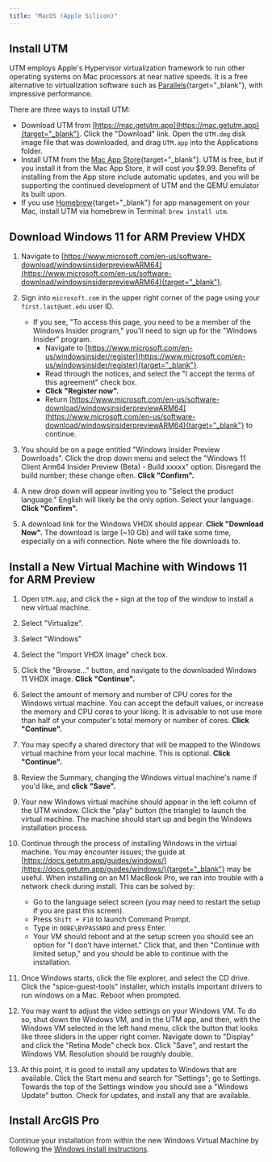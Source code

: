 ```yaml
---
title: "MacOS (Apple Silicon)"
---
```


## Install UTM

UTM employs Apple's Hypervisor virtualization framework to run other operating systems on Mac processors at near native speeds. It is a free alternative to virtualization software such as [Parallels](https://www.parallels.com){target="_blank"}, with impressive performance.

There are three ways to install UTM:

-   Download UTM from [https://mac.getutm.app](https://mac.getutm.app){target="_blank"}. Click the "Download" link. Open the `UTM.dmg` disk image file that was downloaded, and drag `UTM.app` into the Applications folder.
-   Install UTM from the [Mac App Store](https://apps.apple.com/us/app/utm-virtual-machines/id1538878817){target="_blank"}. UTM is free, but if you install it from the Mac App Store, it will cost you \$9.99. Benefits of installing from the App store include automatic updates, and you will be supporting the continued development of UTM and the QEMU emulator its built upon.
-   If you use [Homebrew](https://brew.sh){target="_blank"} for app management on your Mac, install UTM via homebrew in Terminal: `brew install utm`.

## Download Windows 11 for ARM Preview VHDX

1.  Navigate to [https://www.microsoft.com/en-us/software-download/windowsinsiderpreviewARM64](https://www.microsoft.com/en-us/software-download/windowsinsiderpreviewARM64){target="_blank"}.

2.  Sign into `microsoft.com` in the upper right corner of the page using your `first.last@umt.edu` user ID.

    -   If you see, "To access this page, you need to be a member of the Windows Insider program," you'll need to sign up for the "Windows Insider" program.
        -   Navigate to [https://www.microsoft.com/en-us/windowsinsider/register](https://www.microsoft.com/en-us/windowsinsider/register){target="_blank"}.
        -   Read through the notices, and select the "I accept the terms of this agreement" check box.
        -   **Click "Register now".**
        -   Return [https://www.microsoft.com/en-us/software-download/windowsinsiderpreviewARM64](https://www.microsoft.com/en-us/software-download/windowsinsiderpreviewARM64){target="_blank"} to continue.

3.  You should be on a page entitled "Windows Insider Preview Downloads". Click the drop down menu and select the "Windows 11 Client Arm64 Insider Preview (Beta) - Build xxxxx" option. Disregard the build number; these change often. **Click "Confirm".**

4.  A new drop down will appear inviting you to "Select the product language." English will likely be the only option. Select your language. **Click "Confirm".**

5.  A download link for the Windows VHDX should appear. **Click "Download Now".** The download is large (\~10 Gb) and will take some time, especially on a wifi connection. Note where the file downloads to.

## Install a New Virtual Machine with Windows 11 for ARM Preview

1.  Open `UTM.app`, and click the `+` sign at the top of the window to install a new virtual machine.

2.  Select "Virtualize".

3.  Select "Windows"

4.  Select the "Import VHDX Image" check box.

5.  Click the "Browse..." button, and navigate to the downloaded Windows 11 VHDX image. **Click "Continue".**

6.  Select the amount of memory and number of CPU cores for the Windows virtual machine. You can accept the default values, or increase the memory and CPU cores to your liking. It is advisable to not use more than half of your computer's total memory or number of cores. **Click "Continue".**

7.  You may specify a shared directory that will be mapped to the Windows virtual machine from your local machine. This is optional. **Click "Continue".**

8.  Review the Summary, changing the Windows virtual machine's name if you'd like, and **click "Save".**

9.  Your new Windows virtual machine should appear in the left column of the UTM window. Click the "play" button (the triangle) to launch the virtual machine. The machine should start up and begin the Windows installation process.

10. Continue through the process of installing Windows in the virtual machine. You may encounter issues; the guide at [https://docs.getutm.app/guides/windows/](https://docs.getutm.app/guides/windows/){target="_blank"} may be useful. When installing on an M1 MacBook Pro, we ran into trouble with a network check during install. This can be solved by:

    -   Go to the language select screen (you may need to restart the setup if you are past this screen).
    -   Press `Shift + F10` to launch Command Prompt.
    -   Type in `OOBE\BYPASSNRO` and press Enter.
    -   Your VM should reboot and at the setup screen you should see an option for "I don’t have internet." Click that, and then "Continue with limited setup," and you should be able to continue with the installation.

11. Once Windows starts, click the file explorer, and select the CD drive. Click the "spice-guest-tools" installer, which installs important drivers to run windows on a Mac. Reboot when prompted.

12. You may want to adjust the video settings on your Windows VM. To do so, shut down the Windows VM, and in the UTM app, and then, with the Windows VM selected in the left hand menu, click the button that looks like three sliders in the upper right corner. Navigate down to "Display" and click the "Retina Mode" check box. Click "Save", and restart the Windows VM. Resolution should be roughly double.

13. At this point, it is good to install any updates to Windows that are available. Click the Start menu and search for "Settings"; go to Settings. Towards the top of the Settings window you should see a "Windows Update" button. Check for updates, and install any that are available.

## Install ArcGIS Pro

Continue your installation from within the new Windows Virtual Machine by following the [Windows install instructions](/Installation/windows.html).
